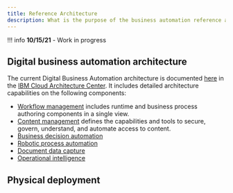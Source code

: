 ```yaml
---
title: Reference Architecture
description: What is the purpose of the business automation reference architecture?
---
```


!!! info
    **10/15/21**  - Work in progress


## Digital business automation architecture

The current Digital Business Automation architecture is documented [here](https://www.ibm.com/cloud/architecture/architectures/dba-architecture) in the [IBM Cloud Architecture Center](https://www.ibm.com/cloud/architecture). 
It includes detailed architecture capabilities on the following components:

* [Workflow management](https://www.ibm.com/cloud/architecture/architectures/workflowDomain) includes runtime and business process authoring components in a single view. 
* [Content management](https://www.ibm.com/cloud/architecture/architectures/contentManagementdomain) defines the capabilities and tools to secure, govern, understand, and automate access to content.
* [Business decision automation](https://www.ibm.com/cloud/architecture/architectures/businessDecisionAutomationDomain)
* [Robotic process automation](https://www.ibm.com/cloud/architecture/architectures/businessDecisionAutomationDomain)
* [Document data capture](https://www.ibm.com/cloud/architecture/architectures/captureDomain)
* [Operational intelligence](https://www.ibm.com/cloud/architecture/architectures/operationalIntelligenceArchitecture)

## Physical deployment
